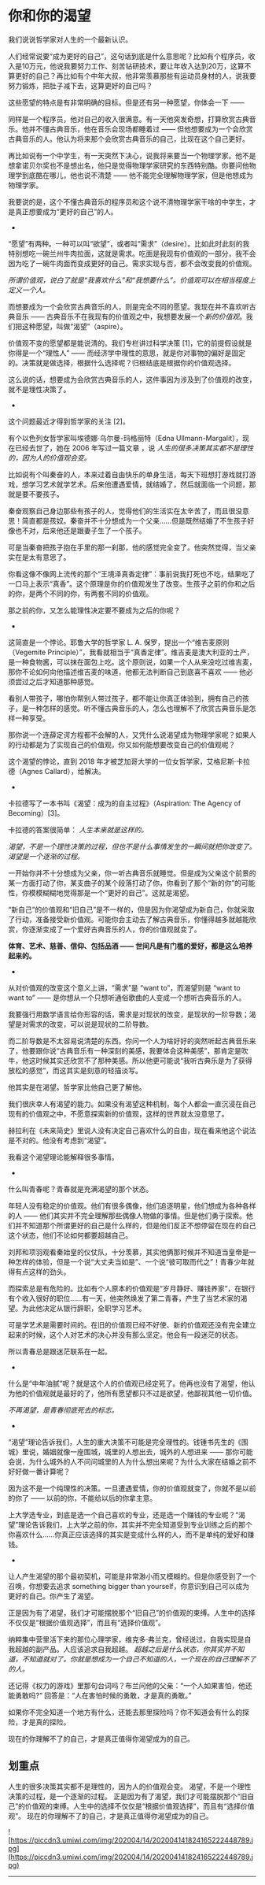 # 你和你的渴望

我们说说哲学家对人生的一个最新认识。

人们经常说要“成为更好的自己”，这句话到底是什么意思呢？比如有个程序员，收入是10万元，他说我要努力工作、刻苦钻研技术，要让年收入达到20万，这算不算更好的自己？再比如有个中年大叔，他非常羡慕那些有运动员身材的人，说我要努力锻炼，把肚子减下去，这算更好的自己吗？

这些愿望的特点是有非常明确的目标。但是还有另一种愿望，你体会一下 ——

同样是一个程序员，他对自己的收入很满意。有一天他突发奇想，打算欣赏古典音乐。他并不懂古典音乐，他在音乐会现场都睡着过 —— 但他想要成为一个会欣赏古典音乐的人。他认为将来那个会欣赏古典音乐的自己，比现在这个自己更好。

再比如说有一个中学生，有一天突然下决心，说我将来要当一个物理学家。他不是想拿诺贝尔奖也不是想出名，他只是觉得物理学家研究的东西特别酷。你要问他物理学到底酷在哪儿，他也说不清楚 —— 他不能完全理解物理学家，但是他想成为物理学家。

我要说的是，这个不懂古典音乐的程序员和这个说不清物理学家干啥的中学生，才是真正想要成为“更好的自己”的人。

*

“愿望”有两种。一种可以叫“欲望”，或者叫“需求”（desire）。比如此时此刻的我特别想吃一碗兰州牛肉拉面，这就是需求。吃面是我现有价值观的一部分，我不会因为吃了一碗牛肉面而变成更好的自己。需求实现与否，都不会改变我的价值观。

 *所谓价值观，说白了就是“我喜欢什么”和“我想要什么”。价值观可以在相当程度上定义一个人。*

而想要成为一个会欣赏古典音乐的人，则是完全不同的愿望。我现在并不喜欢听古典音乐 —— 古典音乐不在我现有的价值观之中，我想要发展一个*新的价值观*。我们把这种愿望，叫做“渴望”（aspire）。

价值观不变的愿望都是能说清的。我们专栏讲过科学决策 [1]，它的前提假设就是你得是一个“理性人” —— 而经济学中理性的意思，就是你对事物的偏好是固定的。决策就是做选择，根据什么选择呢？归根结底是根据你的价值观选择。

这么说的话，想要成为会欣赏古典音乐的人，这件事因为涉及到了价值观的改变，就不是理性决策了。

*

这个问题最近才得到哲学家的关注 [2]。

有个以色列女哲学家叫埃德娜·乌尔曼-玛格丽特（Edna Ullmann-Margalit），现在已经去世了，她在 2006 年写过一篇文章 ，说 *人生的很多决策其实都不是理性的，因为人的价值观会变。*

比如说有个叫秦奋的人，本来过着自由快乐的单身生活，每天下班想打游戏就打游戏，想学习艺术就学艺术。后来他遭遇爱情，就结婚了，然后就面临一个问题，那就是要不要孩子。

秦奋观察自己身边那些有孩子的人，觉得他们的生活实在太辛苦了，而且很没意思！简直都是孩奴。秦奋并不十分想成为一个父亲……但是既然结婚了不生孩子好像也不对，后来他还是跟妻子生了一个孩子。

可是当秦奋把孩子抱在手里的那一刹那，他的感觉完全变了。他突然觉得，当父亲实在是太有意思了。

你看这像不像网上流传的那个“王境泽真香定律”：事前说我打死也不吃，结果吃了一口马上表示“真香”。这个原理是你的价值观发生了改变。生孩子之前的你和之后的你，是两个不同的你，有两套不同的价值观。

那之前的你，又怎么能理性决定要不要成为之后的你呢？

*

这简直是一个悖论。耶鲁大学的哲学家 L. A. 保罗，提出一个“维吉麦原则（Vegemite Principle）”，我看就相当于“真香定律”。维吉麦是澳大利亚的土产，是一种食物酱，可以抹在面包上吃。这个原则说，如果一个人从来没吃过维吉麦，那你不论如何向他描述维吉麦的味道，他都无法判断自己到底喜不喜欢 —— 他必须尝过之后才知道那种感觉。

看别人带孩子，哪怕你帮别人带过孩子，都不能让你真正体验到，拥有自己的孩子，是一种怎样的感觉。听不懂古典音乐的人，怎么也理解不了欣赏古典音乐是怎样一种享受。

那你说一个连薛定谔方程都不会解的人，又凭什么说渴望成为物理学家呢？如果人的行动都是为了实现自己的价值观，你又如何能想要改变自己的价值观呢？

这个渴望的悖论，直到 2018 年才被芝加哥大学的一位女哲学家，艾格尼斯·卡拉德（Agnes Callard），给解决。

*

卡拉德写了一本书叫《渴望：成为的自主过程》（Aspiration: The Agency of Becoming）[3]。

卡拉德的答案很简单： *人生本来就是这样的。*

 *渴望，不是一个理性决策的过程，但也不是什么事情发生的一瞬间就把你改变了。渴望是一个逐渐的过程。*

一开始你并不十分想成为父亲，你一听古典音乐就睡觉。但是成为父亲这个前景的某一方面打动了你，某支曲子的某个段落打动了你，你看到了那个“新的你”的可能性，你模模糊糊地觉得那是一个“更好的自己”。这就是渴望。

“新自己”的价值观和“旧自己”是不一样的，但是因为你渴望成为新自己，你就采取了行动，准备接受新价值观。可能你会主动去了解古典音乐，你懂得越多就越能欣赏，你逐渐变成了一个爱好古典音乐的人，你的价值观就变了。

 **体育、艺术、慈善、信仰、包括品酒 —— 世间凡是有门槛的爱好，都是这么培养起来的。**

*

从对价值观的改变这个意义上讲，“需求”是 “want to”，而渴望则是 “want to want to” —— 是你想从一个只想听通俗歌曲的人变成一个想听古典音乐的人。

我要强行用数学语言给你形容的话，需求是对现状的改变，是现状的一阶导数；渴望是对需求的改变，可以说是现状的二阶导数。

而二阶导数是不太容易说清楚的东西。你问一个人为啥好好的突然听起古典音乐来了，他要跟你说“古典音乐有一种深刻的美感，我要体会这种美感”，那肯定是吹牛，他这时候其实还欣赏不了那种美感。所以他更可能说“我听古典乐是为了获得放松的感觉”，而这其实是刻意的轻描淡写。

他其实是在渴望。哲学家比他自己更了解他。

我们很庆幸人有渴望的能力。如果没有渴望这种机制，每个人都会一直沉浸在自己现有的价值观之中，不愿意探索新的价值观，这样的世界就太没意思了。

赫拉利在《未来简史》里说人没有决定自己喜欢什么的自由，现在看来他这个说法是不对的。他没有考虑到“渴望”。

我看这个渴望理论能解释很多事情。

*

什么叫青春呢？青春就是充满渴望的那个状态。

年轻人没有稳定的价值观。他们有很多偶像，他们追逐明星，他们想成为各种各样的人 —— 他们其实并不完全理解那些偶像人物做的事情。但是他们勇于探索。他们并不知道那个所谓更好的自己是什么样的，但是他们反正不想停留在现在的自己这个状态，他们不论如何都要超越自己。

刘邦和项羽观看秦始皇的仪仗队，十分羡慕，其实他俩那时候并不知道当皇帝是一种怎样的体验，但是一个说“大丈夫当如是”、一个说“彼可取而代之”！青春少年就得有点这样的劲头。

而探索总是有危险的。比如有个人原本的价值观是“岁月静好、赚钱养家”，在银行有个收入很好的职位……有一天，他突然焕发了第二青春，产生了当艺术家的渴望。为此他决定从银行辞职，全职学习艺术。

可是学艺术是需要时间的。在旧的价值观已经不好使、新的价值观还没有完全建立起来的时候，这个人对艺术的决心并没有那么坚定。他会有一段迷茫的状态。

所以青春总是跟迷茫联系在一起。

*

什么是“中年油腻”呢？就是这个人的价值观已经定死了。他再也没有了渴望，他认为他的价值观就是最好的了，他所有愿望都只不过是欲望，他鄙视其他一切价值。

 *不再渴望，是青春彻底死去的标志。*

*

“渴望”理论告诉我们，人生的重大决策不可能是完全理性的。钱锺书先生的《围城》里说，婚姻就像一座围城，城里的人想出去，城外的人想进来 —— 那你可能会说，为什么城外的人不问问城里的人为什么想出来呢？为什么大家在结婚之前不好好做一番计算呢？

因为这不是一个纯理性的决策。一旦遭遇爱情，你的价值观就变了，你就不是以前的你了 —— 以前的你，不能给以后的你拿主意。

上大学选专业，到底是选一个自己喜欢的专业，还是选一个赚钱的专业呢？“渴望”理论告诉我们，上大学之前的你，其实并不完全知道受到专业训练之后的那个你喜欢什么……你真正应该选择的其实是变成什么样的人，而不是单纯的爱好和赚钱。

*

让人产生渴望的那个最初契机，可能是非常渺小而又模糊的。但是你感受到了一个召唤，你想要去追求 something bigger than yourself，你意识到自己可以成为更好的自己。你产生了渴望。

正是因为有了渴望，我们才可能摆脱那个“旧自己”的价值观的束缚。人生中的选择不仅仅是“根据价值观选择”，而且有“选择价值观”。

纳粹集中营里活下来的那位心理学家，维克多·弗兰克，曾经说过，自我实现是自我超越的副产品。人应该追求自我超越。 *超越之后是什么状态，你其实并不知道，不知道就对了。你就是想成为一个自己不知道的人，一个现在的自己理解不了的人。*

还记得《权力的游戏》里那句台词吗？布兰问他的父亲：“一个人如果害怕，他还能勇敢吗?” 回答是：“人在害怕时候的勇敢，才是真的勇敢。”

如果你不完全知道一个地方有什么，还能去那里探险吗？你不知道会有什么的探险，才是真的探险。

现在的你理解不了的自己，才是真正值得你渴望成为的自己。

## 划重点

人生的很多决策其实都不是理性的，因为人的价值观会变。
渴望，不是一个理性决策的过程，是一个逐渐的过程。
正是因为有了渴望，我们才可能摆脱那个“旧自己”的价值观的束缚。人生中的选择不仅仅是“根据价值观选择”，而且有“选择价值观”。
现在的你理解不了的自己，才是真正值得你渴望成为的自己。

![https://piccdn3.umiwi.com/img/202004/14/202004141824165222448789.jpg](https://piccdn3.umiwi.com/img/202004/14/202004141824165222448789.jpg)

---
